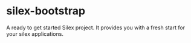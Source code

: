 silex-bootstrap
===============

A ready to get started Silex project. It provides you with a fresh start for your silex applications.